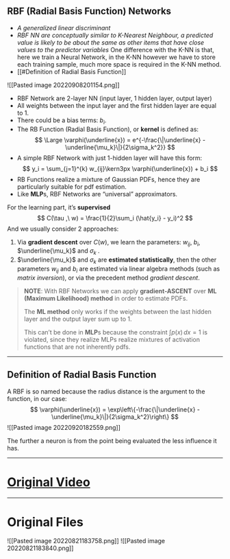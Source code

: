 ## RBF (Radial Basis Function) Networks
- *A generalized linear discriminant*
- *RBF NN are conceptually similar to K-Nearest Neighbour, a predicted value is likely to be about the same as other items that have close values to the predictor variables*
One difference with the K-NN is that, here we train a Neural Network, in the K-NN however we have to store each training sample, much more space is required in the K-NN method.
- [[#Definition of Radial Basis Function]]

![[Pasted image 20220908201154.png]]
- RBF Network are 2-layer NN (input layer, 1 hidden layer, output layer)
- All weights between the input layer and the first hidden layer are equal to $1$.
- There could be a bias terms: $b_i$.
- The RB Function (Radial Basis Function), or **kernel** is defined as:
$$
\Large \varphi(\underline{x}) = e^{-\frac{\|\underline{x} - \underline{\mu_k}\|}{2\sigma_k^2}}
$$
- A simple RBF Network with just 1-hidden layer will have this form:
$$
y_i = \sum_{j=1}^{k} w_{ij}\kern3px \varphi(\underline{x}) + b_i
$$
- RB Functions realize a mixture of Gaussian PDFs, hence they are particularly suitable for pdf estimation.
- Like **MLP**s, RBF Networks are “universal” approximators.

For the learning part, it’s **supervised**
$$
C(\tau ,\ w) = \frac{1}{2}\sum_i (\hat{y_i} - y_i)^2
$$
And we usually consider 2 approaches:
1. Via **gradient descent** over $C(w)$, we learn the parameters: $w_{ij}$, $b_i$, $\underline{\mu_k}$ and $\sigma_k$ .
2. $\underline{\mu_k}$ and $\sigma_k$ are **estimated statistically**, then the other parameters $w_{ij}$ and $b_i$ are estimated via linear algebra methods (such as *matrix inversion*), or via the precedent method *gradient descent*.

> **NOTE**:
> With RBF Networks we can apply **gradient-ASCENT** over **ML (Maximum Likelihood) method** in order to estimate PDFs.
>
> The **ML method** only works if the weights between the last hidden layer and the output layer sum up to $1$.
> 
> This can’t be done in **MLP**s because the constraint $\int p(x) \, dx = 1$ is violated, since they realize MLPs realize mixtures of activation functions that are not inherently pdfs.


---
## Definition of Radial Basis Function
A RBF is so named because the radius distance is the argument to the function, in our case:
$$
\varphi(\underline{x}) = \exp\left\{-\frac{\|\underline{x} - \underline{\mu_k}\|}{2\sigma_k^2}\right\}
$$
![[Pasted image 20220920182559.png]]

The further a neuron is from the point being evaluated the less influence it has.

---
# [Original Video](https://www.youtube.com/watch?v=OUtTI99uRf4)


---
# Original Files
![[Pasted image 20220821183758.png]]
![[Pasted image 20220821183840.png]]

